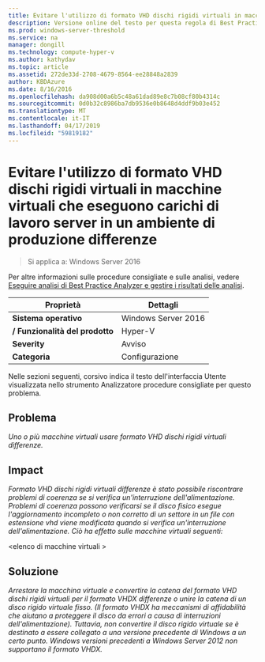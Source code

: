 ```yaml
---
title: Evitare l'utilizzo di formato VHD dischi rigidi virtuali in macchine virtuali che eseguono carichi di lavoro server in un ambiente di produzione differenze
description: Versione online del testo per questa regola di Best Practices Analyzer.
ms.prod: windows-server-threshold
ms.service: na
manager: dongill
ms.technology: compute-hyper-v
ms.author: kathydav
ms.topic: article
ms.assetid: 272de33d-2708-4679-8564-ee28848a2839
author: KBDAzure
ms.date: 8/16/2016
ms.openlocfilehash: da908d00a6b5c48a61dad89e8c7b08cf80b4314c
ms.sourcegitcommit: 0d0b32c8986ba7db9536e0b8648d4ddf9b03e452
ms.translationtype: MT
ms.contentlocale: it-IT
ms.lasthandoff: 04/17/2019
ms.locfileid: "59819182"
---
```

# <a name="avoid-using-vhd-format-differencing-virtual-hard-disks-on-virtual-machines-that-run-server-workloads-in-a-production-environment"></a>Evitare l'utilizzo di formato VHD dischi rigidi virtuali in macchine virtuali che eseguono carichi di lavoro server in un ambiente di produzione differenze

>Si applica a: Windows Server 2016

Per altre informazioni sulle procedure consigliate e sulle analisi, vedere [Eseguire analisi di Best Practice Analyzer e gestire i risultati delle analisi](https://go.microsoft.com/fwlink/p/?LinkID=223177).  
  
|Proprietà|Dettagli|  
|-|-|  
|**Sistema operativo**|Windows Server 2016|  
|**/ Funzionalità del prodotto**|Hyper-V|  
|**Severity**|Avviso|  
|**Categoria**|Configurazione|  
  
Nelle sezioni seguenti, corsivo indica il testo dell'interfaccia Utente visualizzata nello strumento Analizzatore procedure consigliate per questo problema.  
  
## <a name="issue"></a>**Problema**  
*Uno o più macchine virtuali usare formato VHD dischi rigidi virtuali differenze.*  
  
## <a name="impact"></a>**Impact**  
*Formato VHD dischi rigidi virtuali differenze è stato possibile riscontrare problemi di coerenza se si verifica un'interruzione dell'alimentazione. Problemi di coerenza possono verificarsi se il disco fisico esegue l'aggiornamento incompleto o non corretto di un settore in un file con estensione vhd viene modificata quando si verifica un'interruzione dell'alimentazione. Ciò ha effetto sulle macchine virtuali seguenti:*  
  
\<elenco di macchine virtuali >  
  
## <a name="resolution"></a>**Soluzione**  
*Arrestare la macchina virtuale e convertire la catena del formato VHD dischi rigidi virtuali per il formato VHDX differenze o unire la catena di un disco rigido virtuale fisso. (Il formato VHDX ha meccanismi di affidabilità che aiutano a proteggere il disco da errori a causa di interruzioni dell'alimentazione). Tuttavia, non convertire il disco rigido virtuale se è destinato a essere collegato a una versione precedente di Windows a un certo punto. Windows versioni precedenti a Windows Server 2012 non supportano il formato VHDX.*  
  


